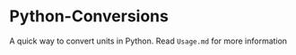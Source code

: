 # Python-Conversions
A quick way to convert units in Python. Read ```Usage.md``` for more information
